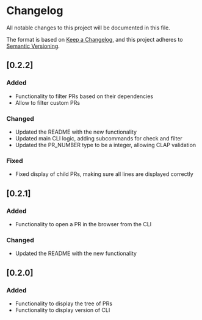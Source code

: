 # Changelog

All notable changes to this project will be documented in this file.

The format is based on [Keep a Changelog](https://keepachangelog.com/en/1.1.0/),
and this project adheres to [Semantic Versioning](https://semver.org/spec/v2.0.0.html).

## [0.2.2]

### Added

- Functionality to filter PRs based on their dependencies
- Allow to filter custom PRs

### Changed

- Updated the README with the new functionality
- Updated main CLI logic, adding subcommands for check and filter
- Updated the PR_NUMBER type to be a integer, allowing CLAP validation

### Fixed

- Fixed display of child PRs, making sure all lines are displayed correctly

## [0.2.1]

### Added

- Functionality to open a PR in the browser from the CLI

### Changed

- Updated the README with the new functionality

## [0.2.0]

### Added

- Functionality to display the tree of PRs
- Functionality to display version of CLI
